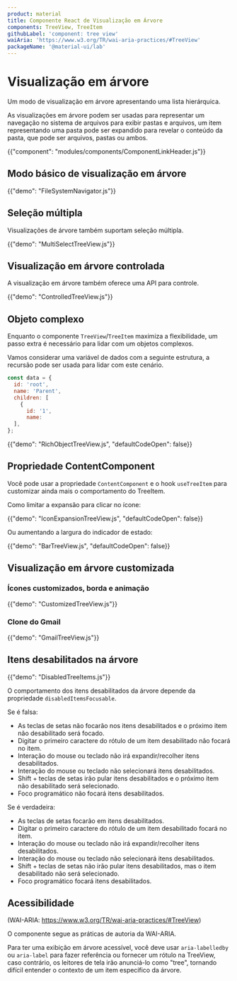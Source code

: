 ```yaml
---
product: material
title: Componente React de Visualização em Árvore
components: TreeView, TreeItem
githubLabel: 'component: tree view'
waiAria: 'https://www.w3.org/TR/wai-aria-practices/#TreeView'
packageName: '@material-ui/lab'
---
```


# Visualização em árvore

<p class="description">Um modo de visualização em árvore apresentando uma lista hierárquica.</p>

As visualizações em árvore podem ser usadas para representar um navegação no sistema de arquivos para exibir pastas e arquivos, um item representando uma pasta pode ser expandido para revelar o conteúdo da pasta, que pode ser arquivos, pastas ou ambos.

{{"component": "modules/components/ComponentLinkHeader.js"}}

## Modo básico de visualização em árvore

{{"demo": "FileSystemNavigator.js"}}

## Seleção múltipla

Visualizações de árvore também suportam seleção múltipla.

{{"demo": "MultiSelectTreeView.js"}}

## Visualização em árvore controlada

A visualização em árvore também oferece uma API para controle.

{{"demo": "ControlledTreeView.js"}}

## Objeto complexo

Enquanto o componente `TreeView`/`TreeItem` maximiza a flexibilidade, um passo extra é necessário para lidar com um objetos complexos.

Vamos considerar uma variável de dados com a seguinte estrutura, a recursão pode ser usada para lidar com este cenário.

```js
const data = {
  id: 'root',
  name: 'Parent',
  children: [
    {
      id: '1',
      name:
  ],
};
```

{{"demo": "RichObjectTreeView.js", "defaultCodeOpen": false}}

## Propriedade ContentComponent

Você pode usar a propriedade `ContentComponent` e o hook `useTreeItem` para customizar ainda mais o comportamento do TreeItem.

Como limitar a expansão para clicar no ícone:

{{"demo": "IconExpansionTreeView.js", "defaultCodeOpen": false}}

Ou aumentando a largura do indicador de estado:

{{"demo": "BarTreeView.js", "defaultCodeOpen": false}}

## Visualização em árvore customizada

### Ícones customizados, borda e animação

{{"demo": "CustomizedTreeView.js"}}

### Clone do Gmail

{{"demo": "GmailTreeView.js"}}

## Itens desabilitados na árvore

{{"demo": "DisabledTreeItems.js"}}

O comportamento dos itens desabilitados da árvore depende da propriedade `disabledItemsFocusable`.

Se é falsa:

- As teclas de setas não focarão nos itens desabilitados e o próximo item não desabilitado será focado.
- Digitar o primeiro caractere do rótulo de um item desabilitado não focará no item.
- Interação do mouse ou teclado não irá expandir/recolher itens desabilitados.
- Interação do mouse ou teclado não selecionará itens desabilitados.
- Shift + teclas de setas irão pular itens desabilitados e o próximo item não desabilitado será selecionado.
- Foco programático não focará itens desabilitados.

Se é verdadeira:

- As teclas de setas focarão em itens desabilitados.
- Digitar o primeiro caractere do rótulo de um item desabilitado focará no item.
- Interação do mouse ou teclado não irá expandir/recolher itens desabilitados.
- Interação do mouse ou teclado não selecionará itens desabilitados.
- Shift + teclas de setas não irão pular itens desabilitados, mas o item desabilitado não será selecionado.
- Foco programático focará itens desabilitados.

## Acessibilidade

(WAI-ARIA: https://www.w3.org/TR/wai-aria-practices/#TreeView)

O componente segue as práticas de autoria da WAI-ARIA.

Para ter uma exibição em árvore acessível, você deve usar `aria-labelledby` ou `aria-label` para fazer referência ou fornecer um rótulo na TreeView, caso contrário, os leitores de tela irão anunciá-lo como "tree", tornando difícil entender o contexto de um item específico da árvore.
